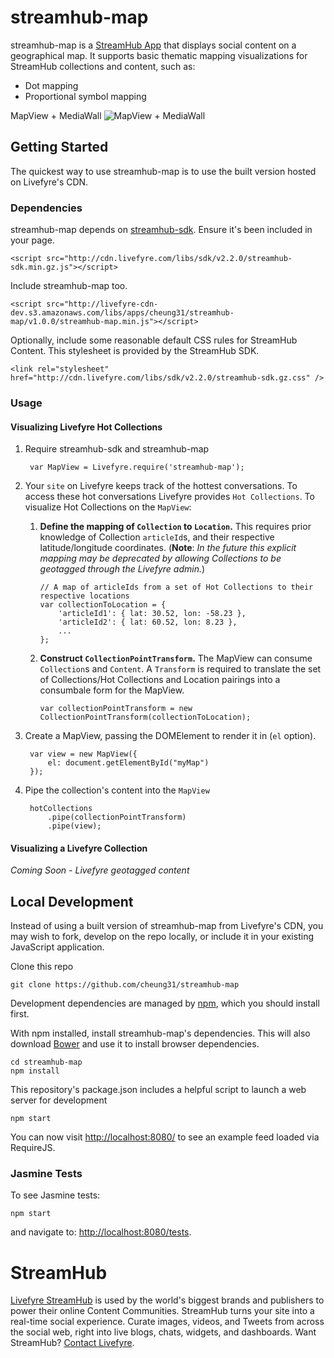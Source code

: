 # streamhub-map

streamhub-map is a [StreamHub App](http://apps.livefyre.com) that displays social content on a geographical map. It supports basic thematic mapping visualizations for StreamHub collections and content, such as:

* Dot mapping
* Proportional symbol mapping

MapView + MediaWall
![MapView + MediaWall](http://i.imgur.com/dkdzBkB.png)

## Getting Started

The quickest way to use streamhub-map is to use the built version hosted on Livefyre's CDN.

### Dependencies

streamhub-map depends on [streamhub-sdk](https://github.com/livefyre/streamhub-sdk). Ensure it's been included in your page.

	<script src="http://cdn.livefyre.com/libs/sdk/v2.2.0/streamhub-sdk.min.gz.js"></script>

Include streamhub-map too.

	<script src="http://livefyre-cdn-dev.s3.amazonaws.com/libs/apps/cheung31/streamhub-map/v1.0.0/streamhub-map.min.js"></script>
	
Optionally, include some reasonable default CSS rules for StreamHub Content. This stylesheet is provided by the StreamHub SDK.

    <link rel="stylesheet" href="http://cdn.livefyre.com/libs/sdk/v2.2.0/streamhub-sdk.gz.css" />

### Usage
#### Visualizing Livefyre Hot Collections

1. Require streamhub-sdk and streamhub-map

        var MapView = Livefyre.require('streamhub-map');
    
1. Your ```site``` on Livefyre keeps track of the hottest conversations. To access these hot conversations Livefyre provides ```Hot Collections```. To visualize Hot Collections on the ```MapView```:

    1. **Define the mapping of ```Collection``` to ```Location```.** This requires prior knowledge of Collection ```articleId```s, and their respective latitude/longitude coordinates. (**Note**: *In the future this explicit mapping may be deprecated by allowing Collections to be geotagged through the Livefyre admin.*)
    
        ```
        // A map of articleIds from a set of Hot Collections to their respective locations
        var collectionToLocation = {
        	'articleId1': { lat: 30.52, lon: -58.23 },
        	'articleId2': { lat: 60.52, lon: 8.23 },
        	...
        };
        ```
        
    1. **Construct ```CollectionPointTransform```.** The MapView can consume ```Collection```s and ```Content```. A ```Transform``` is required to translate the set of Collections/Hot Collections and Location pairings into a consumbale form for the MapView.
    
        ```
        var collectionPointTransform = new CollectionPointTransform(collectionToLocation);
        ```
        
1. Create a MapView, passing the DOMElement to render it in (```el``` option).

        var view = new MapView({
        	el: document.getElementById("myMap")
    	});
    
1. Pipe the collection's content into the ```MapView```


        hotCollections
            .pipe(collectionPointTransform)
            .pipe(view);

#### Visualizing a Livefyre Collection
*Coming Soon - Livefyre geotagged content*

## Local Development

Instead of using a built version of streamhub-map from Livefyre's CDN, you may wish to fork, develop on the repo locally, or include it in your existing JavaScript application.

Clone this repo

    git clone https://github.com/cheung31/streamhub-map

Development dependencies are managed by [npm](https://github.com/isaacs/npm), which you should install first.

With npm installed, install streamhub-map's dependencies. This will also download [Bower](https://github.com/bower/bower) and use it to install browser dependencies.

    cd streamhub-map
    npm install

This repository's package.json includes a helpful script to launch a web server for development

    npm start

You can now visit [http://localhost:8080/](http://localhost:8080/) to see an example feed loaded via RequireJS.

### Jasmine Tests
To see Jasmine tests:

    npm start
    
and navigate to: [http://localhost:8080/tests](http://localhost:8080/tests).

# StreamHub

[Livefyre StreamHub](http://www.livefyre.com/streamhub/) is used by the world's biggest brands and publishers to power their online Content Communities. StreamHub turns your site into a real-time social experience. Curate images, videos, and Tweets from across the social web, right into live blogs, chats, widgets, and dashboards. Want StreamHub? [Contact Livefyre](http://www.livefyre.com/contact/).
